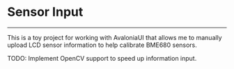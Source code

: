 # Sensor Input

---

This is a toy project for working with AvaloniaUI that allows me to manually upload LCD sensor information to help calibrate BME680 sensors.

TODO: Implement OpenCV support to speed up information input.
